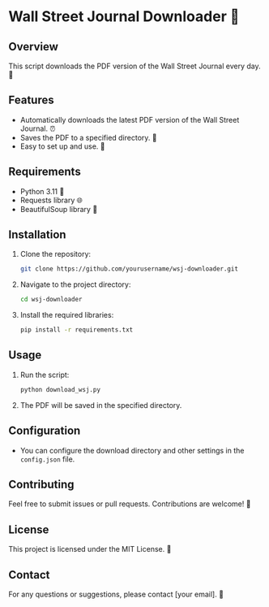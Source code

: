 # Wall Street Journal Downloader 📰

## Overview
This script downloads the PDF version of the Wall Street Journal every day. 📅

## Features
- Automatically downloads the latest PDF version of the Wall Street Journal. ⏰
- Saves the PDF to a specified directory. 💾
- Easy to set up and use. 🚀

## Requirements
- Python 3.11 🐍
- Requests library 🌐
- BeautifulSoup library 🍲

## Installation
1. Clone the repository:
    ```sh
    git clone https://github.com/yourusername/wsj-downloader.git
    ```
2. Navigate to the project directory:
    ```sh
    cd wsj-downloader
    ```
3. Install the required libraries:
    ```sh
    pip install -r requirements.txt
    ```

## Usage
1. Run the script:
    ```sh
    python download_wsj.py
    ```
2. The PDF will be saved in the specified directory.

## Configuration
- You can configure the download directory and other settings in the `config.json` file.

## Contributing
Feel free to submit issues or pull requests. Contributions are welcome! 🤝

## License
This project is licensed under the MIT License. 📜

## Contact
For any questions or suggestions, please contact [your email]. 📧